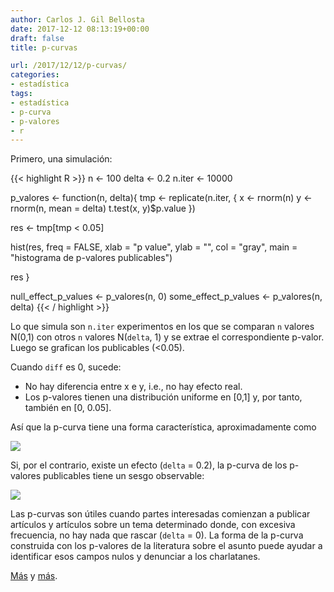 ```yaml
---
author: Carlos J. Gil Bellosta
date: 2017-12-12 08:13:19+00:00
draft: false
title: p-curvas

url: /2017/12/12/p-curvas/
categories:
- estadística
tags:
- estadística
- p-curva
- p-valores
- r
---
```


Primero, una simulación:

{{< highlight R >}}
n <- 100
delta <- 0.2
n.iter <- 10000

p_valores <- function(n, delta){
  tmp <- replicate(n.iter, {
    x <- rnorm(n)
    y <- rnorm(n, mean = delta)
    t.test(x, y)$p.value
  })

  res <- tmp[tmp < 0.05]

  hist(res, freq = FALSE, xlab = "p value", ylab = "", col = "gray", main = "histograma de p-valores publicables")

  res
}

null_effect_p_values <- p_valores(n, 0)
some_effect_p_values <- p_valores(n, delta)
{{< / highlight >}}

Lo que simula son `n.iter` experimentos en los que se comparan `n` valores N(0,1) con otros `n` valores N(`delta`, 1) y se extrae el correspondiente p-valor. Luego se grafican los publicables (<0.05).

Cuando `diff` es 0, sucede:

* No hay diferencia entre x e y, i.e., no hay efecto real.
* Los p-valores tienen una distribución uniforme en [0,1] y, por tanto, también en [0, 0.05].

Así que la p-curva tiene una forma característica, aproximadamente como

![](/wp-uploads/2017/12/p_curva_null.png#center)

Si, por el contrario, existe un efecto (`delta` = 0.2), la p-curva de los p-valores publicables tiene un sesgo observable:

![](/wp-uploads/2017/12/p_curva_efecto.png#center)

Las p-curvas son útiles cuando partes interesadas comienzan a publicar artículos y artículos sobre un tema determinado donde, con excesiva frecuencia, no hay nada que rascar (`delta` = 0). La forma de la p-curva construida con los p-valores de la literatura sobre el asunto puede ayudar a identificar esos campos nulos y denunciar a los charlatanes.

[Más](http://datacolada.org/66) y [más](http://willgervais.com/blog/2014/7/20/my-p-curve).





